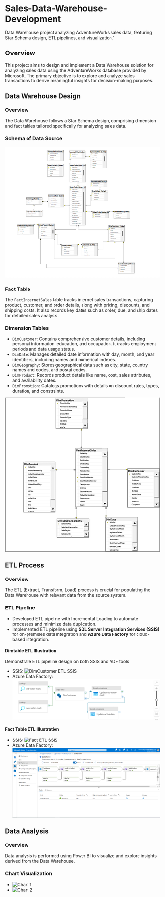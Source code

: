 # Sales-Data-Warehouse-Development
Data Warehouse project analyzing AdventureWorks sales data, featuring Star Schema design, ETL pipelines, and visualization."
## Overview

This project aims to design and implement a Data Warehouse solution for analyzing sales data using the AdventureWorks database provided by Microsoft. The primary objective is to explore and analyze sales transactions to derive meaningful insights for decision-making purposes.

## Data Warehouse Design

### Overview

The Data Warehouse follows a Star Schema design, comprising dimension and fact tables tailored specifically for analyzing sales data.

### Schema of Data Source

![Sales Module Schema](Schema_Sales.png)

### Fact Table

The `FactInternetSales` table tracks internet sales transactions, capturing product, customer, and order details, along with pricing, discounts, and shipping costs. It also records key dates such as order, due, and ship dates for detailed sales analysis.

### Dimension Tables

- `DimCustomer`: Contains comprehensive customer details, including personal information, education, and occupation. It tracks employment periods and data usage status.
- `DimDate`: Manages detailed date information with day, month, and year identifiers, including names and numerical indexes.
- `DimGeography`: Stores geographical data such as city, state, country names and codes, and postal codes.
- `DimProduct`: Records product details like name, cost, sales attributes, and availability dates.
- `DimPromotion`: Catalogs promotions with details on discount rates, types, duration, and constraints.

![Data Warehouse Schema](Star_Schema_InternetSales.png)

## ETL Process

### Overview

The ETL (Extract, Transform, Load) process is crucial for populating the Data Warehouse with relevant data from the source system.

### ETL Pipeline

- Developed ETL pipeline with Incremental Loading to automate processes and minimize data duplication.
- Implemented ETL pipeline using **SQL Server Integration Services (SSIS)** for on-premises data integration and **Azure Data Factory** for cloud-based integration.

#### Dimtable ETL Illustration
Demonstrate ETL pipeline design on both SSIS and ADF tools

- SSIS: ![DimCustomer ETL SSIS](DimCustomer_ETL_SSIS.png)
- Azure Data Factory: ![DimCustomer ETL ADF](DimCustomer_ETL_ADF.png)

#### Fact Table ETL Illustration

- SSIS: ![Fact ETL SSIS](Fact_ETL_SSIS.png)
- Azure Data Factory: ![Fact ETL ADF](Fact_ETL_ADF.png)

## Data Analysis

### Overview

Data analysis is performed using Power BI to visualize and explore insights derived from the Data Warehouse.

### Chart Visualization

- ![Chart 1](chart1.png)
- ![Chart 2](chart2.png)
